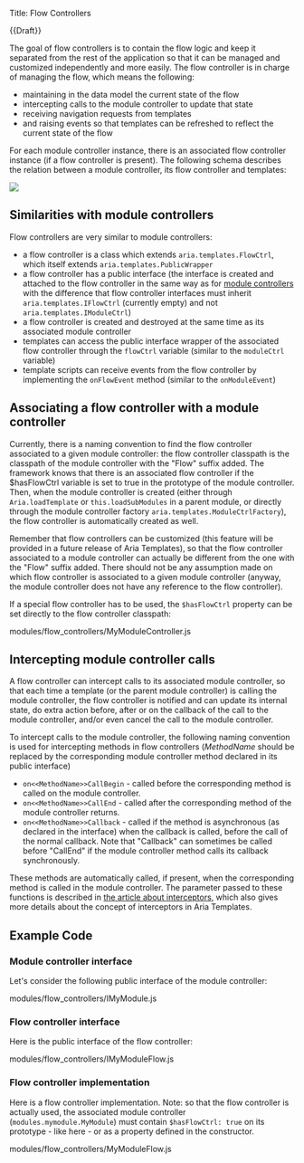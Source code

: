 Title: Flow Controllers



{{Draft}}

The goal of flow controllers is to contain the flow logic and keep it separated from the rest of the application so that it can be managed and customized independently and more easily. The flow controller is in charge of managing the flow, which means the following:

* maintaining in the data model the current state of the flow
* intercepting calls to the module controller to update that state
* receiving navigation requests from templates
* and raising events so that templates can be refreshed to reflect the current state of the flow

For each module controller instance, there is an associated flow controller instance (if a flow controller is present). The following schema describes the relation between a module controller, its flow controller and templates:

<img src="images/at_doc_overview_flow_controller.png" />

## Similarities with module controllers

Flow controllers are very similar to module controllers:

* a flow controller is a class which extends `aria.templates.FlowCtrl`, which itself extends `aria.templates.PublicWrapper`
* a flow controller has a public interface (the interface is created and attached to the flow controller in the same way as for [module controllers](Controllers) with the difference that flow controller interfaces must inherit `aria.templates.IFlowCtrl` (currently empty) and not `aria.templates.IModuleCtrl`)
* a flow controller is created and destroyed at the same time as its associated module controller
* templates can access the public interface wrapper of the associated flow controller through the `flowCtrl` variable (similar to the `moduleCtrl` variable)
* template scripts can receive events from the flow controller by implementing the `onFlowEvent` method (similar to the `onModuleEvent`)

## Associating a flow controller with a module controller

Currently, there is a naming convention to find the flow controller associated to a given module controller: the flow controller classpath is the classpath of the module controller with the "Flow" suffix added. The framework knows that there is an associated flow controller if the $hasFlowCtrl variable is set to true in the prototype of the module controller. Then, when the module controller is created (either through `Aria.loadTemplate` or `this.loadSubModules` in a parent module, or directly through the module controller factory `aria.templates.ModuleCtrlFactory`), the flow controller is automatically created as well.

Remember that flow controllers can be customized (this feature will be provided in a future release of Aria Templates), so that the flow controller associated to a module controller can actually be different from the one with the "Flow" suffix added. There should not be any assumption made on which flow controller is associated to a given module controller (anyway, the module controller does not have any reference to the flow controller).

If a special flow controller has to be used, the `$hasFlowCtrl` property can be set directly to the flow controller classpath:

<srcinclude lang="JavaScript" outdent="true">modules/flow_controllers/MyModuleController.js
</srcinclude>

## Intercepting module controller calls

A flow controller can intercept calls to its associated module controller, so that each time a template (or the parent module controller) is calling the module controller, the flow controller is notified and can update its internal state, do extra action before, after or on the callback of the call to the module controller, and/or even cancel the call to the module controller.

To intercept calls to the module controller, the following naming convention is used for intercepting methods in flow controllers (_MethodName_ should be replaced by the corresponding module controller method declared in its public interface)

* `on<<MethodName>>CallBegin` - called before the corresponding method is called on the module controller.
* `on<<MethodName>>CallEnd` - called after the corresponding method of the module controller returns.
* `on<<MethodName>>Callback` - called if the method is asynchronous (as declared in the interface) when the callback is called, before the call of the normal callback. Note that "Callback" can sometimes be called before "CallEnd" if the module controller method calls its callback synchronously.

These methods are automatically called, if present, when the corresponding method is called in the module controller. The parameter passed to these functions is described in [the article about interceptors](Interceptors), which also gives more details about the concept of interceptors in Aria Templates.

## Example Code

### Module controller interface

Let's consider the following public interface of the module controller:

<srcinclude lang="JavaScript" outdent="true">modules/flow_controllers/IMyModule.js</srcinclude>

### Flow controller interface

Here is the public interface of the flow controller:

<srcinclude lang="javascript" outdent="true">modules/flow_controllers/IMyModuleFlow.js</srcinclude>

### Flow controller implementation

Here is a flow controller implementation. Note: so that the flow controller is actually used, the associated module controller (`modules.mymodule.MyModule`) must contain `$hasFlowCtrl: true` on its prototype - like here - or as a property defined in the constructor.

<srcinclude lang="JavaScript" outdent="true">modules/flow_controllers/MyModuleFlow.js</srcinclude>